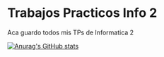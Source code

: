 # Trabajos Practicos Info 2
Aca guardo todos mis TPs de Informatica 2

[![Anurag's GitHub stats](https://github-readme-stats.vercel.app/api?username=Juan-010)](https://github.com/anuraghazra/github-readme-stats)
